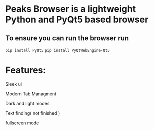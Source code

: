 <h1>Peaks Browser is a lightweight Python and PyQt5 based browser</h1>

<h2>To ensure you can run the browser run</h2>

`pip install PyQt5`
`pip install PyQtWebEngine-Qt5`

<h1>Features:</h1>

Sleek ui

Modern Tab Managment

Dark and light modes

Text finding( not finished )

fullscreen mode
